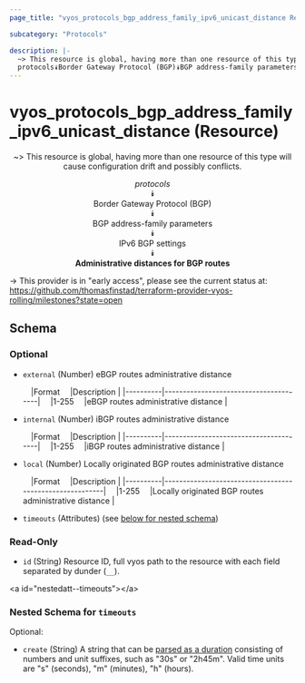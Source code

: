 ```yaml
---
page_title: "vyos_protocols_bgp_address_family_ipv6_unicast_distance Resource - vyos"

subcategory: "Protocols"

description: |- 
  ~> This resource is global, having more than one resource of this type will cause configuration drift and possibly conflicts.
  protocols⯯Border Gateway Protocol (BGP)⯯BGP address-family parameters⯯IPv6 BGP settings⯯Administrative distances for BGP routes
---
```


# vyos_protocols_bgp_address_family_ipv6_unicast_distance (Resource)
<center>

~> This resource is global, having more than one resource of this type will cause configuration drift and possibly conflicts.

*protocols*  
⯯  
Border Gateway Protocol (BGP)  
⯯  
BGP address-family parameters  
⯯  
IPv6 BGP settings  
⯯  
**Administrative distances for BGP routes**


</center>

-> This provider is in "early access", please see the current status at: https://github.com/thomasfinstad/terraform-provider-vyos-rolling/milestones?state=open

## Schema

### Optional

- `external` (Number) eBGP routes administrative distance

    &emsp;|Format  &emsp;|Description                          |
    |----------|---------------------------------------|
    &emsp;|1-255   &emsp;|eBGP routes administrative distance  |
- `internal` (Number) iBGP routes administrative distance

    &emsp;|Format  &emsp;|Description                          |
    |----------|---------------------------------------|
    &emsp;|1-255   &emsp;|iBGP routes administrative distance  |
- `local` (Number) Locally originated BGP routes administrative distance

    &emsp;|Format  &emsp;|Description                                            |
    |----------|---------------------------------------------------------|
    &emsp;|1-255   &emsp;|Locally originated BGP routes administrative distance  |
- `timeouts` (Attributes) (see [below for nested schema](#nestedatt--timeouts))

### Read-Only

- `id` (String) Resource ID, full vyos path to the resource with each field separated by dunder (`__`).

&lt;a id=&#34;nestedatt--timeouts&#34;&gt;&lt;/a&gt;
### Nested Schema for `timeouts`

Optional:

- `create` (String) A string that can be [parsed as a duration](https://pkg.go.dev/time#ParseDuration) consisting of numbers and unit suffixes, such as &#34;30s&#34; or &#34;2h45m&#34;. Valid time units are &#34;s&#34; (seconds), &#34;m&#34; (minutes), &#34;h&#34; (hours).  
